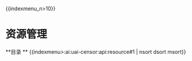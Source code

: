 {{indexmenu_n>10}}

#  资源管理

**目录 **
{{indexmenu>:ai:uai-censor:api:resource#1 | nsort dsort msort}}

